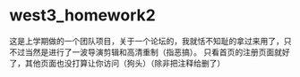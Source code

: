 # west3_homework2
这是上学期做的一个团队项目，关于一个论坛的，我就恬不知耻的拿过来用了，只不过当然是进行了一波导演剪辑和高清重制（指恶搞）。 只看首页的注册页面就好了，其他页面也没打算让你访问（狗头）（除非把注释给删了）
